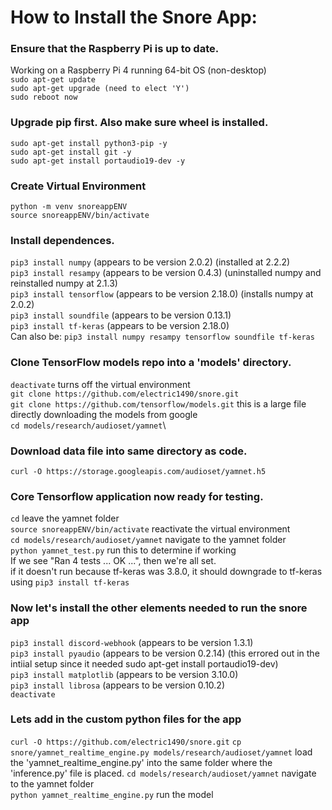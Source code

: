 # How to Install the Snore App:

### Ensure that the Raspberry Pi is up to date.
Working on a Raspberry Pi 4 running 64-bit OS (non-desktop)\
``sudo apt-get update``\
``sudo apt-get upgrade (need to elect 'Y')``\
``sudo reboot now``

### Upgrade pip first. Also make sure wheel is installed.
``sudo apt-get install python3-pip -y``\
``sudo apt-get install git -y``\
``sudo apt-get install portaudio19-dev -y``

### Create Virtual Environment
``python -m venv snoreappENV``\
``source snoreappENV/bin/activate``

### Install dependences.
``pip3 install numpy`` (appears to be version 2.0.2) (installed at 2.2.2)\
``pip3 install resampy`` (appears to be version 0.4.3) (uninstalled numpy and reinstalled numpy at 2.1.3)\
``pip3 install tensorflow`` (appears to be version 2.18.0) (installs numpy at 2.0.2)\
``pip3 install soundfile`` (appears to be version 0.13.1)\
``pip3 install tf-keras`` (appears to be version 2.18.0)\
Can also be: ``pip3 install numpy resampy tensorflow soundfile tf-keras``

### Clone TensorFlow models repo into a 'models' directory.
``deactivate`` turns off the virtual environment\
``git clone https://github.com/electric1490/snore.git``\
``git clone https://github.com/tensorflow/models.git`` this is a large file directly downloading the models from google\
``cd models/research/audioset/yamnet``\

### Download data file into same directory as code.
``curl -O https://storage.googleapis.com/audioset/yamnet.h5``

### Core Tensorflow application now ready for testing.
``cd`` leave the yamnet folder\
``source snoreappENV/bin/activate`` reactivate the virtual environment\
``cd models/research/audioset/yamnet`` navigate to the yamnet folder\
``python yamnet_test.py`` run this to determine if working\
If we see "Ran 4 tests ... OK ...", then we're all set.\
if it doesn't run because tf-keras was 3.8.0, it should downgrade to tf-keras using ``pip3 install tf-keras``

### Now let's install the other elements needed to run the snore app
``pip3 install discord-webhook`` (appears to be version 1.3.1)\
``pip3 install pyaudio`` (appears to be version 0.2.14) (this errored out in the intiial setup since it needed sudo apt-get install portaudio19-dev)\
``pip3 install matplotlib`` (appears to be version 3.10.0)\
``pip3 install librosa`` (appears to be version 0.10.2)\
``deactivate``

### Lets add in the custom python files for the app
``curl -O https://github.com/electric1490/snore.git``
``cp snore/yamnet_realtime_engine.py models/research/audioset/yamnet`` load the 'yamnet_realtime_engine.py' into the same folder where the 'inference.py' file is placed. 
``cd models/research/audioset/yamnet`` navigate to the yamnet folder\
``python yamnet_realtime_engine.py`` run the model
